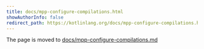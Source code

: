 ```yaml
---
title: docs/mpp-configure-compilations.html
showAuthorInfo: false
redirect_path: https://kotlinlang.org/docs/mpp-configure-compilations.html
---
```


The page is moved to [docs/mpp-configure-compilations.md](docs/mpp-configure-compilations.md)
